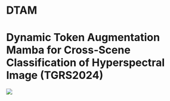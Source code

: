 # DTAM
# Dynamic Token Augmentation Mamba for Cross-Scene Classification of Hyperspectral Image (TGRS2024)
![](image/)

